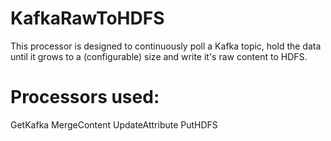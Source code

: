 # KafkaRawToHDFS

This processor is designed to continuously poll a Kafka topic, hold the data until it grows to a (configurable) size and write it's raw content to HDFS.

# Processors used:
GetKafka
MergeContent
UpdateAttribute
PutHDFS
